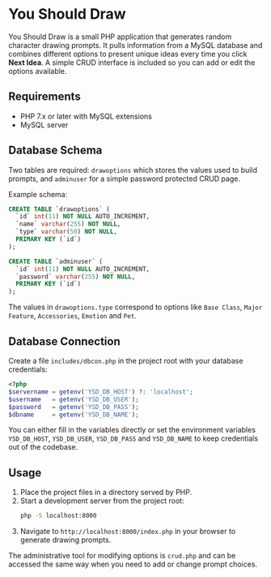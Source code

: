 # You Should Draw

You Should Draw is a small PHP application that generates random character drawing prompts. It pulls information from a MySQL database and combines different options to present unique ideas every time you click **Next Idea**. A simple CRUD interface is included so you can add or edit the options available.

## Requirements

* PHP 7.x or later with MySQL extensions
* MySQL server

## Database Schema

Two tables are required: `drawoptions` which stores the values used to build prompts, and `adminuser` for a simple password protected CRUD page.

Example schema:

```sql
CREATE TABLE `drawoptions` (
  `id` int(11) NOT NULL AUTO_INCREMENT,
  `name` varchar(255) NOT NULL,
  `type` varchar(50) NOT NULL,
  PRIMARY KEY (`id`)
);

CREATE TABLE `adminuser` (
  `id` int(11) NOT NULL AUTO_INCREMENT,
  `password` varchar(255) NOT NULL,
  PRIMARY KEY (`id`)
);
```

The values in `drawoptions.type` correspond to options like `Base Class`, `Major Feature`, `Accessories`, `Emotion` and `Pet`.

## Database Connection

Create a file `includes/dbcon.php` in the project root with your database credentials:

```php
<?php
$servername = getenv('YSD_DB_HOST') ?: 'localhost';
$username   = getenv('YSD_DB_USER');
$password   = getenv('YSD_DB_PASS');
$dbname     = getenv('YSD_DB_NAME');
```

You can either fill in the variables directly or set the environment variables `YSD_DB_HOST`, `YSD_DB_USER`, `YSD_DB_PASS` and `YSD_DB_NAME` to keep credentials out of the codebase.

## Usage

1. Place the project files in a directory served by PHP.
2. Start a development server from the project root:
   ```bash
   php -S localhost:8000
   ```
3. Navigate to `http://localhost:8000/index.php` in your browser to generate drawing prompts.

The administrative tool for modifying options is `crud.php` and can be accessed the same way when you need to add or change prompt choices.
